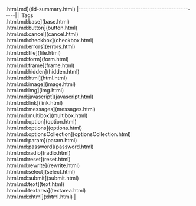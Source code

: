.html.md](tld-summary.html)
|---------------------------------------------------|
| Tags                                              
  .html.md:base](base.html)                            
  .html.md:button](button.html)                        
  .html.md:cancel](cancel.html)                        
  .html.md:checkbox](checkbox.html)                    
  .html.md:errors](errors.html)                        
  .html.md:file](file.html)                            
  .html.md:form](form.html)                            
  .html.md:frame](frame.html)                          
  .html.md:hidden](hidden.html)                        
  .html.md:html](html.html)                            
  .html.md:image](image.html)                          
  .html.md:img](img.html)                              
  .html.md:javascript](javascript.html)                
  .html.md:link](link.html)                            
  .html.md:messages](messages.html)                    
  .html.md:multibox](multibox.html)                    
  .html.md:option](option.html)                        
  .html.md:options](options.html)                      
  .html.md:optionsCollection](optionsCollection.html)  
  .html.md:param](param.html)                          
  .html.md:password](password.html)                    
  .html.md:radio](radio.html)                          
  .html.md:reset](reset.html)                          
  .html.md:rewrite](rewrite.html)                      
  .html.md:select](select.html)                        
  .html.md:submit](submit.html)                        
  .html.md:text](text.html)                            
  .html.md:textarea](textarea.html)                    
  .html.md:xhtml](xhtml.html)                          |


